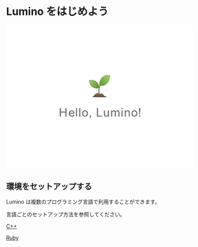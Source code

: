 Lumino をはじめよう
==========

![](img/index-1.png)


環境をセットアップする
----------

Lumino は複数のプログラミング言語で利用することができます。

言語ごとのセットアップ方法を参照してください。

[
<i class="glyphicon glyphicon-circle-arrow-right"></i>C++
](getting-started-windows.md)

<a href="http://nnmy.sakura.ne.jp/archive/lumino/v0.8.0/Lumino-0.8.0-Windows.zip" class="button">
  <i class="glyphicon glyphicon-circle-arrow-right"></i>Ruby
</a>


